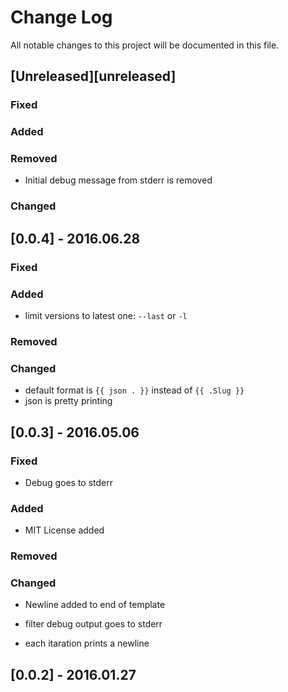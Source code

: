 # Change Log
All notable changes to this project will be documented in this file.

## [Unreleased][unreleased]
### Fixed

### Added

### Removed
- Initial debug message from stderr is removed

### Changed

## [0.0.4] - 2016.06.28

### Fixed

### Added
- limit versions to latest one: `--last` or `-l`

### Removed

### Changed
- default format is `{{ json . }}` instead of `{{ .Slug }}`
- json is pretty printing

## [0.0.3] - 2016.05.06
### Fixed
- Debug goes to stderr

### Added
- MIT License added

### Removed

### Changed
- Newline added to end of template

- filter debug output goes to stderr
- each itaration prints a newline

## [0.0.2] - 2016.01.27
